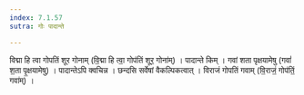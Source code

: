 ```yaml
---
index: 7.1.57
sutra: गोः पादान्ते

---
```

 विद्मा हि त्वा गोपतिं शूर गोनाम् (वि॒द्मा हि त्वा॒ गोप॑तिं शूर॒ गोना॑म्) । पादान्ते किम् । गवां शता पृक्षयामेषु (गवां॑ श॒ता पृ॒क्षयामेषु) । पादान्तेऽपि क्वचिन्न । छन्दसि सर्वेषां वैकल्पिकत्वात् । विराजं गोपतिं गवाम् (वि॒राजं॒ गोप॑तिं॒ गवा॑म्) ।